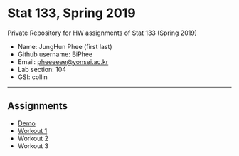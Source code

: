 # Stat 133, Spring 2019

Private Repository for HW assignments of Stat 133 (Spring 2019)

- Name:  JungHun Phee (first last)
- Github username: BiPhee
- Email: pheeeeee@yonsei.ac.kr
- Lab section: 104
- GSI: collin 

-----

## Assignments

- [Demo](demo)
- [Workout 1](workout1)
- Workout 2
- Workout 3


